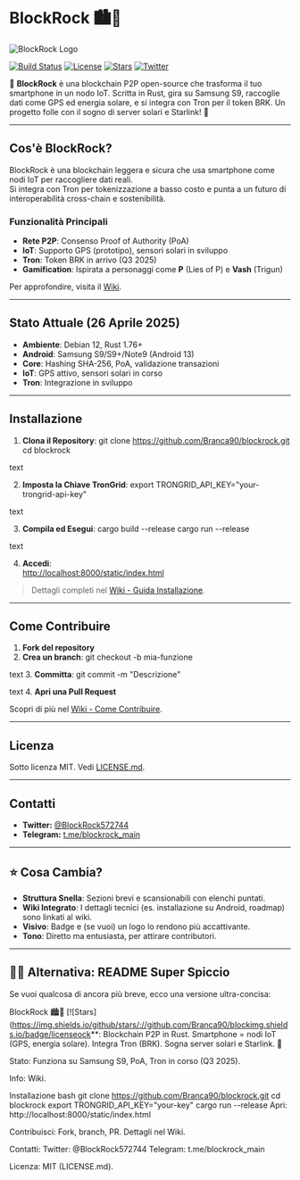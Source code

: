 # BlockRock 🏙️🔗

![BlockRock Logo](logo.png) <!-- Aggiungi un logo se ce l'hai -->

[![Build Status](https://github.com/Branca90/blockrock/actions/workflows/rust.yml/badge.svg)](https://github.com/Branca90/blockrock/actions)
[![License](https://img.shields.io/badge/license-MIT-blue.svg)](LICENSE.md)
[![Stars](https://img.shields.io/github/stars/Branca90/blockrock)](https://github.com/Branca90/blockrock)
[![Twitter](https://img.shields.io/twitter/follow/BlockRock572744?style=social)](https://twitter.com/BlockRock572744)

🌟 **BlockRock** è una blockchain P2P open-source che trasforma il tuo smartphone in un nodo IoT. Scritta in Rust, gira su Samsung S9, raccoglie dati come GPS ed energia solare, e si integra con Tron per il token BRK. Un progetto folle con il sogno di server solari e Starlink! 🚀

---

## Cos'è BlockRock?

BlockRock è una blockchain leggera e sicura che usa smartphone come nodi IoT per raccogliere dati reali.  
Si integra con Tron per tokenizzazione a basso costo e punta a un futuro di interoperabilità cross-chain e sostenibilità.

### Funzionalità Principali

- **Rete P2P**: Consenso Proof of Authority (PoA)
- **IoT**: Supporto GPS (prototipo), sensori solari in sviluppo
- **Tron**: Token BRK in arrivo (Q3 2025)
- **Gamification**: Ispirata a personaggi come **P** (Lies of P) e **Vash** (Trigun)

Per approfondire, visita il [Wiki](https://github.com/Branca90/blockrock/wiki).

---

## Stato Attuale (26 Aprile 2025)

- **Ambiente**: Debian 12, Rust 1.76+
- **Android**: Samsung S9/S9+/Note9 (Android 13)
- **Core**: Hashing SHA-256, PoA, validazione transazioni
- **IoT**: GPS attivo, sensori solari in corso
- **Tron**: Integrazione in sviluppo

---

## Installazione

1. **Clona il Repository**:
git clone https://github.com/Branca90/blockrock.git
cd blockrock

text

2. **Imposta la Chiave TronGrid**:
export TRONGRID_API_KEY="your-trongrid-api-key"

text

3. **Compila ed Esegui**:
cargo build --release
cargo run --release

text

4. **Accedi**:  
[http://localhost:8000/static/index.html](http://localhost:8000/static/index.html)

> Dettagli completi nel [Wiki - Guida Installazione](https://github.com/Branca90/blockrock/wiki/Guida-Installazione).

---

## Come Contribuire

1. **Fork del repository**
2. **Crea un branch**:
git checkout -b mia-funzione

text
3. **Committa**:
git commit -m "Descrizione"

text
4. **Apri una Pull Request**

Scopri di più nel [Wiki - Come Contribuire](https://github.com/Branca90/blockrock/wiki/Come-Contribuire).

---

## Licenza

Sotto licenza MIT. Vedi [LICENSE.md](LICENSE.md).

---

## Contatti

- **Twitter:** [@BlockRock572744](https://twitter.com/BlockRock572744)
- **Telegram:** [t.me/blockrock_main](https://t.me/blockrock_main)

---

## ⭐️ Cosa Cambia?

- **Struttura Snella**: Sezioni brevi e scansionabili con elenchi puntati.
- **Wiki Integrato**: I dettagli tecnici (es. installazione su Android, roadmap) sono linkati al wiki.
- **Visivo**: Badge e (se vuoi) un logo lo rendono più accattivante.
- **Tono**: Diretto ma entusiasta, per attirare contributori.

---

## 🏃‍♂️ Alternativa: README Super Spiccio

Se vuoi qualcosa di ancora più breve, ecco una versione ultra-concisa:

BlockRock 🏙️🔗
[![Stars](https://img.shields.io/github/stars/://github.com/Branca90/blockimg.shields.io/badge/licenseock**: Blockchain P2P in Rust. Smartphone = nodi IoT (GPS, energia solare). Integra Tron (BRK). Sogna server solari e Starlink. 🚀

Stato: Funziona su Samsung S9, PoA, Tron in corso (Q3 2025).

Info: Wiki.

Installazione
bash
git clone https://github.com/Branca90/blockrock.git
cd blockrock
export TRONGRID_API_KEY="your-key"
cargo run --release
Apri: http://localhost:8000/static/index.html

Contribuisci: Fork, branch, PR. Dettagli nel Wiki.

Contatti:
Twitter: @BlockRock572744
Telegram: t.me/blockrock_main

Licenza: MIT (LICENSE.md).
